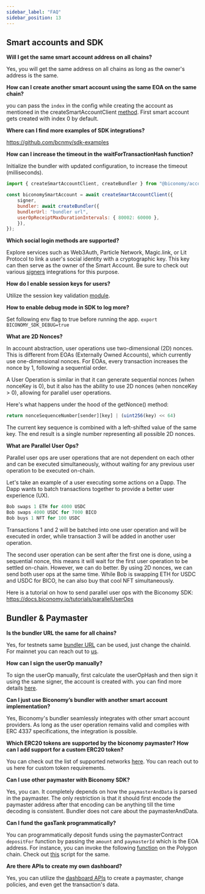 ```yaml
---
sidebar_label: "FAQ"
sidebar_position: 13
---
```


## Smart accounts and SDK

**Will I get the same smart account address on all chains?**

Yes, you will get the same address on all chains as long as the owner's address is the same.
    
**How can I create another smart account using the same EOA on the same chain?**
    
you can pass the `index` in the config while creating the account as mentioned in the createSmartAccountClient [method](https://docs.biconomy.io/Account/methods#createsmartaccountclient). First smart account gets created with index 0 by default. 
    
**Where can I find more examples of SDK integrations?**
    
https://github.com/bcnmy/sdk-examples
    
**How can I increase the timeout in the waitForTransactionHash function?**
    
Initialize the bundler with updated configuration, to increase the timeout (milliseconds).

```jsx
import { createSmartAccountClient, createBundler } from "@biconomy/account";

const biconomySmartAccount = await createSmartAccountClient({
    signer,
    bundler: await createBundler({
    bundlerUrl: "bundler url",
    userOpReceiptMaxDurationIntervals: { 80002: 60000 },
    }),
});
```
    
**Which social login methods are supported?**
    
Explore services such as Web3Auth, Particle Network, Magic.link, or Lit Protocol to link a user's social identity with a cryptographic key. This key can then serve as the owner of the Smart Account. Be sure to check out various [signers](https://docs.biconomy.io/Account/signers/) integrations for this purpose.
    
**How do I enable session keys for users?**
    
Utilize the session key validation [module](https://docs.biconomy.io/Modules/sessions/sessionvalidationmodule).

**How to enable debug mode in SDK to log more?**

Set following env flag to true before running the app. `export BICONOMY_SDK_DEBUG=true`

**What are 2D Nonces?**

In account abstraction, user operations use two-dimensional (2D) nonces. This is different from EOAs (Externally Owned Accounts), which currently use one-dimensional nonces. For EOAs, every transaction increases the nonce by 1, following a sequential order.

A User Operation is similar in that it can generate sequential nonces (when nonceKey is 0), but it also has the ability to use 2D nonces (when nonceKey > 0), allowing for parallel user operations.

Here's what happens under the hood of the getNonce() method:
```jsx
return nonceSequenceNumber[sender][key] | (uint256(key) << 64)
```

The current key sequence is combined with a left-shifted value of the same key. The end result is a single number representing all possible 2D nonces.

**What are Parallel User Ops?**

Parallel user ops are user operations that are not dependent on each other and can be executed simultaneously, without waiting for any previous user operation to be executed on-chain.

Let's take an example of a user executing some actions on a Dapp. The Dapp wants to batch transactions together to provide a better user experience (UX).

```jsx
Bob swaps 1 ETH for 4000 USDC
Bob swaps 4000 USDC for 7000 BICO
Bob buys 1 NFT for 100 USDC
```

Transactions 1 and 2 will be batched into one user operation and will be executed in order, while transaction 3 will be added in another user operation.

The second user operation can be sent after the first one is done, using a sequential nonce, this means it will wait for the first user operation to be settled on-chain. However, we can do better. By using 2D nonces, we can send both user ops at the same time. While Bob is swapping ETH for USDC and USDC for BICO, he can also buy that cool NFT simultaneously. 

Here is a tutorial on how to send parallel user ops with the Biconomy SDK: https://docs.biconomy.io/tutorials/parallelUserOps
## Bundler & Paymaster

**Is the bundler URL the same for all chains?**
    
Yes, for testnets same [bundler URL](/dashboard#bundler-url) can be used, just change the chainId. For mainnet you can reach out to [us](https://t.me/rhicsanchez).
    
**How can I sign the userOp manually?**
    
To sign the userOp manually, first calculate the userOpHash and then sign it using the same signer, the account is created with. you can find more details [here](https://hackmd.io/@xWzOEjWIRIKP22EKSdIgEg/Hk5SGcK-o).
    
**Can I just use Biconomy’s bundler with another smart account implementation?**
    
Yes, Biconomy's bundler seamlessly integrates with other smart account providers. As long as the user operation remains valid and complies with ERC 4337 specifications, the integration is possible.

**Which ERC20 tokens are supported by the biconomy paymaster? How can I add support for a custom ERC20 token?**
    
You can check out the list of supported networks [here](/supportedNetworks). You can reach out to us here for custom token requirements.
    
**Can I use other paymaster with Biconomy SDK?**
    
Yes, you can. It completely depends on how the `paymasterAndData` is parsed in the paymaster. The only restriction is that it should first encode the paymaster address after that encoding can be anything till the time decoding is consistent. Bundler does not care about the paymasterAndData.
    
**Can I fund the gasTank programmatically?**
    
You can programmatically deposit funds using the paymasterContract `depositFor` function by passing the `amount` and `paymasterId` which is the EOA address. For instance, you can invoke the following [function](https://polygonscan.com/address/0x00000f79b7faf42eebadba19acc07cd08af44789#writeContract#F3) on the Polygon chain. Check out [this](https://gist.github.com/arcticfloyd1984/819b24d3d19adf039c7eefe6ae98836c) script for the same.
    
**Are there APIs to create my own dashboard?**
    
Yes, you can utilize the [dashboard APIs](/dashboard/apis) to create a paymaster, change policies, and even get the transaction's data.